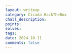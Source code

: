 ```yaml
---
layout: writeup
category: Cicada HackTheBox
chall_description: 
points: 
solves: 
tags: 
date: 2024-10-11
comments: false
---
```


